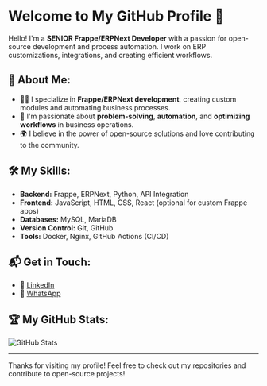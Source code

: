 # Welcome to My GitHub Profile 👋

Hello! I'm a **SENIOR Frappe/ERPNext Developer** with a passion for open-source development and process automation. I work on ERP customizations, integrations, and creating efficient workflows.

## 🚀 About Me:
- 👨‍💻 I specialize in **Frappe/ERPNext development**, creating custom modules and automating business processes.
- 🔧 I'm passionate about **problem-solving**, **automation**, and **optimizing workflows** in business operations.
- 🌍 I believe in the power of open-source solutions and love contributing to the community.

## 🛠️ My Skills:
- **Backend:** Frappe, ERPNext, Python, API Integration
- **Frontend:** JavaScript, HTML, CSS, React (optional for custom Frappe apps)
- **Databases:** MySQL, MariaDB
- **Version Control:** Git, GitHub
- **Tools:** Docker, Nginx, GitHub Actions (CI/CD)

## 📬 Get in Touch:
- 💼 [LinkedIn](http://linkedin.com/in/ahmed-abukhatwa-641a76251)
- 📱 [WhatsApp](https://wa.me/201010871072)


## 🏆 My GitHub Stats:
![GitHub Stats](https://github-readme-stats.vercel.app/api?username=your-github-username&show_icons=true&hide_title=true&hide=prs&count_private=true&theme=radical)

---

Thanks for visiting my profile! Feel free to check out my repositories and contribute to open-source projects!

